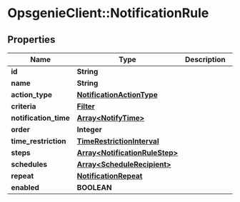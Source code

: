 # OpsgenieClient::NotificationRule

## Properties
Name | Type | Description | Notes
------------ | ------------- | ------------- | -------------
**id** | **String** |  | [optional] 
**name** | **String** |  | [optional] 
**action_type** | [**NotificationActionType**](NotificationActionType.md) |  | [optional] 
**criteria** | [**Filter**](Filter.md) |  | [optional] 
**notification_time** | [**Array&lt;NotifyTime&gt;**](NotifyTime.md) |  | [optional] 
**order** | **Integer** |  | [optional] 
**time_restriction** | [**TimeRestrictionInterval**](TimeRestrictionInterval.md) |  | [optional] 
**steps** | [**Array&lt;NotificationRuleStep&gt;**](NotificationRuleStep.md) |  | [optional] 
**schedules** | [**Array&lt;ScheduleRecipient&gt;**](ScheduleRecipient.md) |  | [optional] 
**repeat** | [**NotificationRepeat**](NotificationRepeat.md) |  | [optional] 
**enabled** | **BOOLEAN** |  | [optional] 


